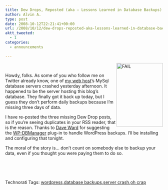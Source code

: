 ```yaml
---
title: Dew Drops, Reposted (aka – Lessons Learned in Database Backups)
author: Alvin A.
type: post
date: 2008-10-12T22:21:41+00:00
url: /2008/10/12/dew-drops-reposted-aka-lessons-learned-in-database-backups/
aktt_tweeted:
  - 1
categories:
  - announcements

---
```

<img loading="lazy" decoding="async" style="border-bottom: 0px; border-left: 0px; display: inline; margin-left: 0px; border-top: 0px; margin-right: 0px; border-right: 0px" title="FAIL" border="0" alt="FAIL" align="right" src="/wp-content/uploads/image5.png" width="148" height="204" /> 

&#160;

Howdy, folks. As some of you who follow me on Twitter already know, one of <a target="_blank" href="http://www.ixwebhosting.com">my web host</a>’s MySql database servers crashed yesterday afternoon. It happened to be the server hosting this blog’s database. They finally got it back up today, but I guess they don’t perform daily backups because I’m missing three days of data. 

I have re-posted the three missing Dew Drop posts, so if you’re seeing duplicates in your RSS reader, that is the reason. Thanks to <a target="_blank" href="http://encosia.com/">Dave Ward</a> for suggesting the <a target="_blank" href="http://wordpress.org/extend/plugins/wp-dbmanager/">WP-DBManager</a> plug-in to handle WordPress backups. I’ll be installing and configuring that tonight.

The moral of the story is… don’t count on somebody else to backup your data, even if you thought you were paying them to do so.

&#160;

<div style="padding-bottom: 0px; margin: 0px; padding-left: 0px; padding-right: 0px; display: inline; float: none; padding-top: 0px" id="scid:C16BAC14-9A3D-4c50-9394-FBFEF7A93539:a81cab01-c603-4489-a607-7ee9e31039f4" class="wlWriterEditableSmartContent">
  <!--dotnetkickit-->
</div>

&#160;

<div style="padding-bottom: 0px; margin: 0px; padding-left: 0px; padding-right: 0px; display: inline; float: none; padding-top: 0px" id="scid:0767317B-992E-4b12-91E0-4F059A8CECA8:15b4df9b-07ae-42f5-a7bb-4b24485d6fed" class="wlWriterEditableSmartContent">
  Technorati Tags: <a href="http://technorati.com/tags/wordpress" rel="tag">wordpress</a>,<a href="http://technorati.com/tags/database+backups" rel="tag">database backups</a>,<a href="http://technorati.com/tags/server+crash" rel="tag">server crash</a>,<a href="http://technorati.com/tags/oh+crap" rel="tag">oh crap</a>
</div>